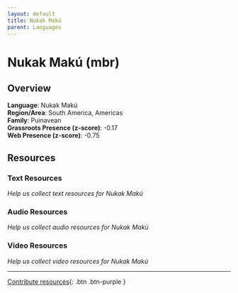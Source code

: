 ```yaml
---
layout: default
title: Nukak Makú
parent: Languages
---
```


# Nukak Makú (mbr)

## Overview

**Language**: Nukak Makú  
**Region/Area**: South America, Americas  
**Family**: Puinavean  
**Grassroots Presence (z-score)**: -0.17  
**Web Presence (z-score)**: -0.75  

## Resources

### Text Resources
*Help us collect text resources for Nukak Makú*

### Audio Resources
*Help us collect audio resources for Nukak Makú*

### Video Resources
*Help us collect video resources for Nukak Makú*

---

[Contribute resources](https://forms.office.com/e/1SfLJx3u1r){: .btn .btn-purple }
